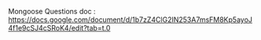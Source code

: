 Mongoose Questions doc : https://docs.google.com/document/d/1b7zZ4ClG2IN253A7msFM8Kp5ayoJ4f1e9cSJ4cSRoK4/edit?tab=t.0
